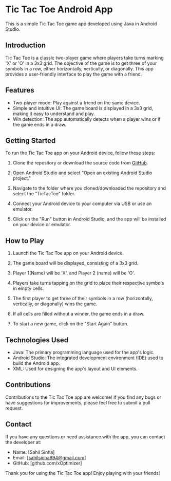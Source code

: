 # Tic Tac Toe Android App

This is a simple Tic Tac Toe game app developed using Java in Android Studio.

## Introduction

Tic Tac Toe is a classic two-player game where players take turns marking 'X' or 'O' in a 3x3 grid. The objective of the game is to get three of your symbols in a row, either horizontally, vertically, or diagonally. This app provides a user-friendly interface to play the game with a friend.

## Features

- Two-player mode: Play against a friend on the same device.
- Simple and intuitive UI: The game board is displayed in a 3x3 grid, making it easy to understand and play.
- Win detection: The app automatically detects when a player wins or if the game ends in a draw.

## Getting Started

To run the Tic Tac Toe app on your Android device, follow these steps:

1. Clone the repository or download the source code from [GitHub](https://github.com/xOptimizer/tic-tac-toe-app).

2. Open Android Studio and select "Open an existing Android Studio project."

3. Navigate to the folder where you cloned/downloaded the repository and select the "TicTacToe" folder.

4. Connect your Android device to your computer via USB or use an emulator.

5. Click on the "Run" button in Android Studio, and the app will be installed on your device or emulator.

## How to Play

1. Launch the Tic Tac Toe app on your Android device.

2. The game board will be displayed, consisting of a 3x3 grid.

3. Player 1(Name) will be 'X', and Player 2 (name) will be 'O'.

4. Players take turns tapping on the grid to place their respective symbols in empty cells.

5. The first player to get three of their symbols in a row (horizontally, vertically, or diagonally) wins the game.

6. If all cells are filled without a winner, the game ends in a draw.

7. To start a new game, click on the "Start Again" button.

## Technologies Used

- Java: The primary programming language used for the app's logic.
- Android Studio: The integrated development environment (IDE) used to build the Android app.
- XML: Used for designing the app's layout and UI elements.

## Contributions

Contributions to the Tic Tac Toe app are welcome! If you find any bugs or have suggestions for improvements, please feel free to submit a pull request.

## Contact

If you have any questions or need assistance with the app, you can contact the developer at:

- Name: [Sahil Sinha]
- Email: [sahilsinha894@gmail.com]
- GitHub: [github.com/xOptimizer]

Thank you for using the Tic Tac Toe app! Enjoy playing with your friends!
